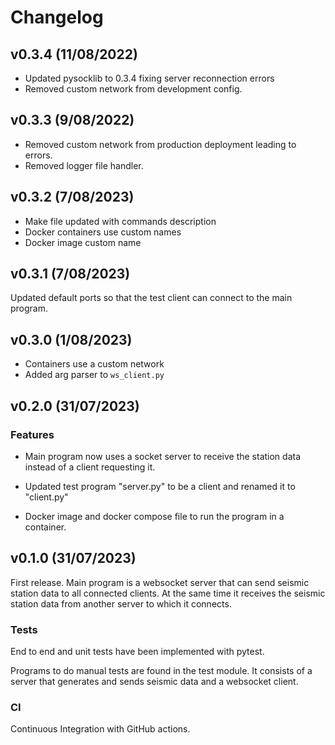 # Changelog

## v0.3.4 (11/08/2022)
- Updated pysocklib to 0.3.4 fixing server reconnection errors
- Removed custom network from development config.

## v0.3.3 (9/08/2022)
- Removed custom network from production deployment leading to errors.
- Removed logger file handler.

## v0.3.2 (7/08/2023)
- Make file updated with commands description
- Docker containers use custom names
- Docker image custom name

## v0.3.1 (7/08/2023)
Updated default ports so that the test client can connect to the main program.

## v0.3.0 (1/08/2023)

- Containers use a custom network
- Added arg parser to `ws_client.py` 

## v0.2.0 (31/07/2023)

### Features

- Main program now uses a socket server to receive the station data instead
of a client requesting it. 

- Updated test program "server.py" to be a client and renamed it to "client.py"
- Docker image and docker compose file to run the program in a container.


## v0.1.0 (31/07/2023)

First release. Main program is a websocket server that can
send seismic station data to all connected clients. At the same
time it receives the seismic station data from another server to which
it connects.

### Tests

End to end and unit tests have been implemented with pytest.

Programs to do manual tests are found in the test module. It consists of
a server that generates and sends seismic data and a websocket client.

### CI

Continuous Integration with GitHub actions.